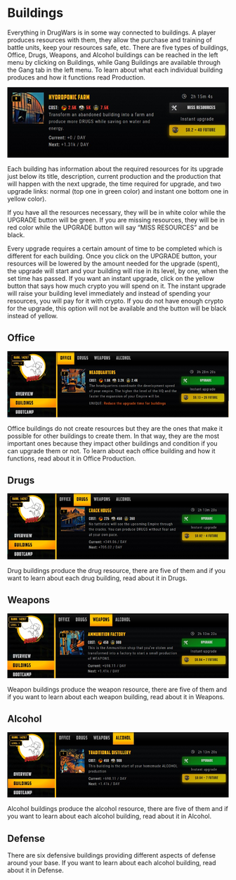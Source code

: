 # Buildings

Everything in DrugWars is in some way connected to buildings. A player produces resources with them, they allow the purchase and training of battle units, keep your resources safe, etc. There are five types of buildings, Office, Drugs, Weapons, and Alcohol buildings can be reached in the left menu by clicking on Buildings, while Gang Buildings are available through the Gang tab in the left menu. To learn about what each individual building produces and how it functions read Production.

![](/img/help/image117.jpg)

Each building has information about the required resources for its upgrade just below its title, description, current production and the production that will happen with the next upgrade, the time required for upgrade, and two upgrade links: normal (top one in green color) and instant one bottom one in yellow color).

If you have all the resources necessary, they will be in white color while the UPGRADE button will be green. If you are missing resources, they will be in red color while the UPGRADE button will say “MISS RESOURCES” and be black.

Every upgrade requires a certain amount of time to be completed which is different for each building. Once you click on the UPGRADE button, your resources will be lowered by the amount needed for the upgrade (spent), the upgrade will start and your building will rise in its level, by one, when the set time has passed. If you want an instant upgrade, click on the yellow button that says how much crypto you will spend on it. The instant upgrade will raise your building level immediately and instead of spending your resources, you will pay for it with crypto. If you do not have enough crypto for the upgrade, this option will not be available and the button will be black instead of yellow.

## Office

![](/img/help/image91.jpg)

Office buildings do not create resources but they are the ones that make it possible for other buildings to create them. In that way, they are the most important ones because they impact other buildings and condition if you can upgrade them or not. To learn about each office building and how it functions, read about it in Office Production.

## Drugs

![](/img/help/image50.jpg)

Drug buildings produce the drug resource, there are five of them and if you want to learn about each drug building, read about it in Drugs.

## Weapons

![](/img/help/image123.jpg)

Weapon buildings produce the weapon resource, there are five of them and if you want to learn about each weapon building, read about it in Weapons.

## Alcohol

![](/img/help/image74.jpg)

Alcohol buildings produce the alcohol resource, there are five of them and if you want to learn about each alcohol building, read about it in Alcohol.

## Defense

There are six defensive buildings providing different aspects of defense around your base. If you want to learn about each alcohol building, read about it in Defense.
